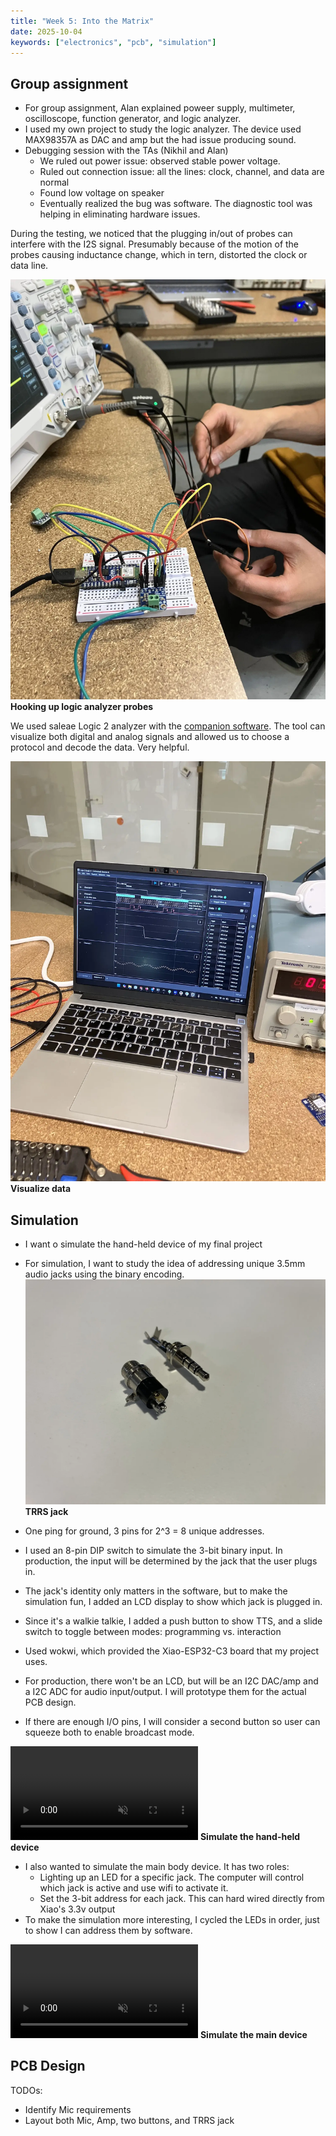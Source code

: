 ```yaml
---
title: "Week 5: Into the Matrix"
date: 2025-10-04
keywords: ["electronics", "pcb", "simulation"]
---
```


## Group assignment

- For group assignment, Alan explained poweer supply, multimeter, oscilloscope, function generator, and logic analyzer.
- I used my own project to study the logic analyzer. The device used MAX98357A as DAC and amp but the had issue producing sound.
- Debugging session with the TAs (Nikhil and Alan)
  - We ruled out power issue: observed stable power voltage.
  - Ruled out connection issue: all the lines: clock, channel, and data are normal
  - Found low voltage on speaker
  - Eventually realized the bug was software. The diagnostic tool was helping in eliminating hardware issues.

During the testing, we noticed that the plugging in/out of probes can interfere with the I2S signal. Presumably because of the motion of the probes causing inductance change, which in tern, distorted the clock or data line.

![Hooking up logic analyzer probes](./media/debug.webp)
**Hooking up logic analyzer probes**

We used saleae Logic 2 analyzer with the [companion software](https://www.saleae.com/pages/downloads?srsltid=AfmBOootFb68Y2L5odb06p_WkZ1gnm-TIDW_Hhu8xv7w9I_agw8oQwBw). The tool can visualize both digital and analog signals and allowed us to choose a protocol and decode the data. Very helpful.

![Visualize data](./media/logic-analyzer.webp)
**Visualize data**

## Simulation

- I want o simulate the hand-held device of my final project
- For simulation, I want to study the idea of addressing unique 3.5mm audio jacks using the binary encoding.
  ![TRRS jack](./media/trrs-jack.webp)
  **TRRS jack**

- One ping for ground, 3 pins for 2^3 = 8 unique addresses.
- I used an 8-pin DIP switch to simulate the 3-bit binary input. In production, the input will be determined by the jack that the user plugs in.
- The jack's identity only matters in the software, but to make the simulation fun, I added an LCD display to show which jack is plugged in.
- Since it's a walkie talkie, I added a push button to show TTS, and a slide switch to toggle between modes: programming vs. interaction
- Used wokwi, which provided the Xiao-ESP32-C3 board that my project uses.
- For production, there won't be an LCD, but will be an I2C DAC/amp and a I2C ADC for audio input/output. I will prototype them for the actual PCB design.
- If there are enough I/O pins, I will consider a second button so user can squeeze both to enable broadcast mode.

<video controls muted src="./media/simulation-1.mp4"></video>
**Simulate the hand-held device**

- I also wanted to simulate the main body device. It has two roles:
  - Lighting up an LED for a specific jack. The computer will control which jack is active and use wifi to activate it.
  - Set the 3-bit address for each jack. This can hard wired directly from Xiao's 3.3v output
- To make the simulation more interesting, I cycled the LEDs in order, just to show I can address them by software.

<video controls muted src="./media/simulation-2.mp4"></video>
**Simulate the main device**

## PCB Design

TODOs:

- Identify Mic requirements
- Layout both Mic, Amp, two buttons, and TRRS jack
